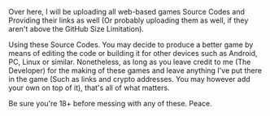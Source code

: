 Over here, I will be uploading all web-based games Source Codes and Providing their links as well (Or probably uploading them as well, if they aren't above the GitHub Size Limitation). 

Using these Source Codes. You may decide to produce a better game by means of editing the code or building it for other devices such as Android, PC, Linux or similar. Nonetheless, as long as you leave credit to me (The Developer) for the making of these games and leave anything I've put there in the game (Such as links and crypto addresses. You may however add your own on top of it), that's all of what matters.

Be sure you're 18+ before messing with any of these. Peace.
